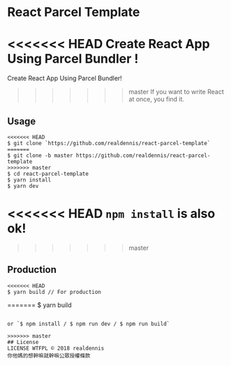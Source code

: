 # React Parcel Template

<<<<<<< HEAD
Create React App Using Parcel Bundler !
=======
Create React App Using Parcel Bundler!
>>>>>>> master
If you want to write React at once, you find it.

## Usage

```
<<<<<<< HEAD
$ git clone `https://github.com/realdennis/react-parcel-template`
=======
$ git clone -b master https://github.com/realdennis/react-parcel-template
>>>>>>> master
$ cd react-parcel-template
$ yarn install
$ yarn dev
```
<<<<<<< HEAD
`npm install` is also ok!
=======
>>>>>>> master

## Production

```
<<<<<<< HEAD
$ yarn build // For production
```

=======
$ yarn build
```

or `$ npm install / $ npm run dev / $ npm run build`

>>>>>>> master
## License
LICENSE WTFPL © 2018 realdennis
你他媽的想幹嘛就幹嘛公眾授權條款